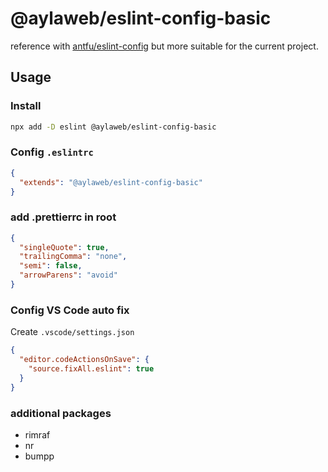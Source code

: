 # @aylaweb/eslint-config-basic

reference with [antfu/eslint-config](https://github.com/antfu/eslint-config) but more suitable for the current project.

## Usage

### Install

```bash
npx add -D eslint @aylaweb/eslint-config-basic
```

### Config `.eslintrc`

```json
{
  "extends": "@aylaweb/eslint-config-basic"
}
```

### add .prettierrc in root

```json
{
  "singleQuote": true,
  "trailingComma": "none",
  "semi": false,
  "arrowParens": "avoid"
}
```

### Config VS Code auto fix

Create `.vscode/settings.json`

```json
{
  "editor.codeActionsOnSave": {
    "source.fixAll.eslint": true
  }
}
```

### additional packages

- rimraf
- nr
- bumpp
